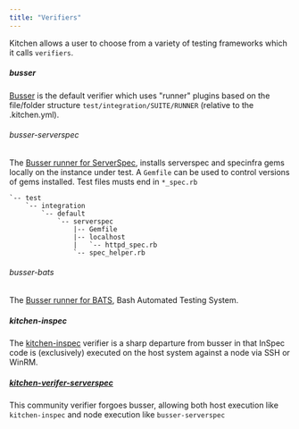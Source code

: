 ```yaml
---
title: "Verifiers"
---
```


Kitchen allows a user to choose from a variety of testing frameworks which it calls `verifiers`.


##### busser

[Busser](https://github.com/test-kitchen/busser) is the default verifier which uses "runner" plugins based on the file/folder structure `test/integration/SUITE/RUNNER` (relative to the .kitchen.yml).

###### busser-serverspec

The [Busser runner for ServerSpec](https://github.com/test-kitchen/busser-serverspec), installs serverspec and specinfra gems locally
on the instance under test. A `Gemfile` can be used to control versions of gems
installed. Test files musts end in `*_spec.rb`

~~~
`-- test
    `-- integration
        `-- default
            `-- serverspec
                |-- Gemfile
                |-- localhost
                |   `-- httpd_spec.rb
                `-- spec_helper.rb

~~~

###### busser-bats

The [Busser runner for BATS](https://github.com/test-kitchen/busser-bats), Bash Automated Testing System.

##### kitchen-inspec

The [kitchen-inspec](https://github.com/chef/kitchen-inspec) verifier is a sharp departure from busser in that InSpec code is (exclusively) executed on the host system against a node via SSH or WinRM.

##### [kitchen-verifer-serverspec](https://github.com/neillturner/kitchen-verifier-serverspec)

This community verifier forgoes busser, allowing both host execution like `kitchen-inspec` and node execution like `busser-serverspec`
